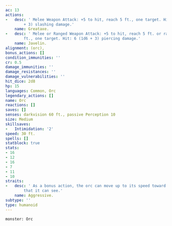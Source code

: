 ```yaml
---
ac: 13
actions:
-   desc: ' Melee Weapon Attack: +5 to hit, reach 5 ft., one target. Hit: 9 (1d12
        + 3) slashing damage.'
    name: Greataxe.
-   desc: ' Melee or Ranged Weapon Attack: +5 to hit, reach 5 ft. or range 30/120
        ft., one target. Hit: 6 (1d6 + 3) piercing damage.'
    name: Javelin.
alignment: (orc),
bonus_actions: []
condition_immunities: ''
cr: 0.5
damage_immunities: ''
damage_resistances: ''
damage_vulnerabilities: ''
hit_dice: 2d8
hp: 15
languages: Common, Orc
legendary_actions: []
name: Orc
reactions: []
saves: []
senses: darkvision 60 ft., passive Perception 10
size: Medium
skillsaves:
-   Intimidation: '2'
speed: 30 ft.
spells: []
statblock: true
stats:
- 16
- 12
- 16
- 7
- 11
- 10
straits:
-   desc: ' As a bonus action, the orc can move up to its speed toward a hostile creature
        that it can see.'
    name: Aggressive.
subtype: ''
type: humanoid
---
```

```statblock
monster: Orc
```